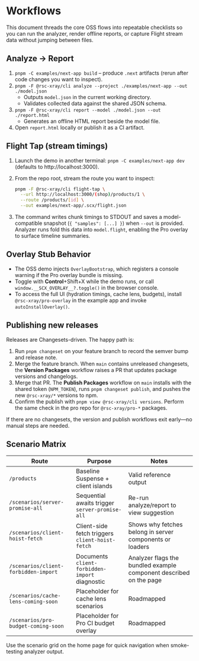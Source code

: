 # Workflows

This document threads the core OSS flows into repeatable checklists so you can run the analyzer, render offline reports, or capture Flight stream data without jumping between files.

## Analyze → Report

1. `pnpm -C examples/next-app build` – produce `.next` artifacts (rerun after code changes you want to inspect).
2. `pnpm -F @rsc-xray/cli analyze --project ./examples/next-app --out ./model.json`
   - Outputs `model.json` in the current working directory.
   - Validates collected data against the shared JSON schema.
3. `pnpm -F @rsc-xray/cli report --model ./model.json --out ./report.html`
   - Generates an offline HTML report beside the model file.
4. Open `report.html` locally or publish it as a CI artifact.

## Flight Tap (stream timings)

1. Launch the demo in another terminal: `pnpm -C examples/next-app dev` (defaults to http://localhost:3000).
2. From the repo root, stream the route you want to inspect:

   ```bash
   pnpm -F @rsc-xray/cli flight-tap \
     --url http://localhost:3000/(shop)/products/1 \
     --route /products/[id] \
     --out examples/next-app/.scx/flight.json
   ```

3. The command writes chunk timings to STDOUT and saves a model-compatible snapshot (`{ "samples": [...] }`) when `--out` is provided. Analyzer runs fold this data into `model.flight`, enabling the Pro overlay to surface timeline summaries.

## Overlay Stub Behavior

- The OSS demo injects `OverlayBootstrap`, which registers a console warning if the Pro overlay bundle is missing.
- Toggle with **Control**+Shift+X while the demo runs, or call `window.__SCX_OVERLAY__?.toggle()` in the browser console.
- To access the full UI (hydration timings, cache lens, budgets), install `@rsc-xray/pro-overlay` in the example app and invoke `autoInstallOverlay()`.

## Publishing new releases

Releases are Changesets-driven. The happy path is:

1. Run `pnpm changeset` on your feature branch to record the semver bump and release note.
2. Merge the feature branch. When `main` contains unreleased changesets, the **Version Packages** workflow raises a PR that updates package versions and changelogs.
3. Merge that PR. The **Publish Packages** workflow on `main` installs with the shared token (`NPM_TOKEN`), runs `pnpm changeset publish`, and pushes the new `@rsc-xray/*` versions to npm.
4. Confirm the publish with `pnpm view @rsc-xray/cli versions`. Perform the same check in the pro repo for `@rsc-xray/pro-*` packages.

If there are no changesets, the version and publish workflows exit early—no manual steps are needed.

## Scenario Matrix

| Route                                | Purpose                                         | Notes                                                              |
| ------------------------------------ | ----------------------------------------------- | ------------------------------------------------------------------ |
| `/products`                          | Baseline Suspense + client islands              | Valid reference output                                             |
| `/scenarios/server-promise-all`      | Sequential awaits trigger `server-promise-all`  | Re-run analyze/report to view suggestion                           |
| `/scenarios/client-hoist-fetch`      | Client-side fetch triggers `client-hoist-fetch` | Shows why fetches belong in server components or loaders           |
| `/scenarios/client-forbidden-import` | Documents `client-forbidden-import` diagnostic  | Analyzer flags the bundled example component described on the page |
| `/scenarios/cache-lens-coming-soon`  | Placeholder for cache lens scenarios            | Roadmapped                                                         |
| `/scenarios/pro-budget-coming-soon`  | Placeholder for Pro CI budget overlay           | Roadmapped                                                         |

Use the scenario grid on the home page for quick navigation when smoke-testing analyzer output.
